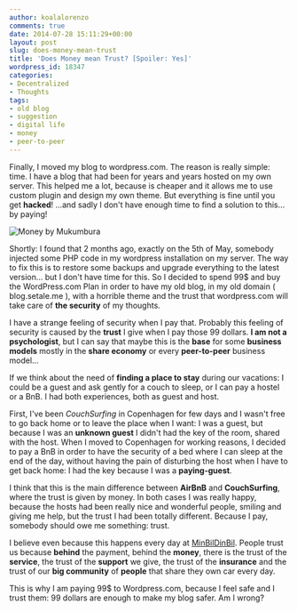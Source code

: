 ```yaml
---
author: koalalorenzo
comments: true
date: 2014-07-28 15:11:29+00:00
layout: post
slug: does-money-mean-trust
title: 'Does Money mean Trust? [Spoiler: Yes]'
wordpress_id: 18347
categories:
- Decentralized
- Thoughts
tags:
- old blog
- suggestion
- digital life
- money
- peer-to-peer
---
```


Finally, I moved my blog to wordpress.com. The reason is really simple: time. I have a blog that had been for years and years hosted on my own server. This helped me a lot, because is cheaper and it allows me to use custom plugin and design my own theme. But everything is fine until you get **hacked**! ...and sadly I don't have enough time to find a solution to this... by paying! <!--more-->

![Money by Mukumbura](cover.webp)

Shortly: I found that 2 months ago, exactly on the 5th of May, somebody injected some PHP code in my wordpress installation on my server.  The way to fix this is to restore some backups and upgrade everything to the latest version... but I don't have time for this. So I decided to spend 99$ and buy the WordPress.com Plan in order to have my old blog, in my old domain ( blog.setale.me ), with a horrible theme and the trust that wordpress.com will take care of **the security** of my thoughts.

I have a strange feeling of security when I pay that. Probably this feeling of security is caused by the **trust** I give when I pay those 99 dollars. **I am not a psychologist**, but I can say that maybe this is the **base** for some **business models** mostly in the **share economy** or every **peer-to-peer** business model...

If we think about the need of **finding a place to stay** during our vacations: I could be a guest and ask gently for a couch to sleep, or I can pay a hostel or a BnB. I had both experiences, both as guest and host.

First, I've been _CouchSurfing_ in Copenhagen for few days and I wasn't free to go back home or to leave the place when I want: I was a guest, but because I was an **unknown guest** I didn't had the key of the room, shared with the host. When I moved to Copenhagen for working reasons, I decided to pay a BnB in order to have the security of a bed where I can sleep at the end of the day, without having the pain of disturbing the host when I have to get back home: I had the key because I was a **paying-guest**.

I think that this is the main difference between **AirBnB** and **CouchSurfing**, where the trust is given by money. In both cases I was really happy, because the hosts had been really nice and wonderful people, smiling and giving me help, but the trust I had been totally different. Because I pay, somebody should owe me something: trust.

I believe even because this happens every day at [MinBilDinBil](http://minbildinbil.dk). People trust us because **behind** the payment, behind the **money**, there is the trust of the **service**, the trust of the **support** we give, the trust of the **insurance** and the trust of our **big community** of **people** that share they own car every day.

This is why I am paying 99$ to Wordpress.com, because I feel safe and I trust them: 99 dollars are enough to make my blog safer. Am I wrong?
